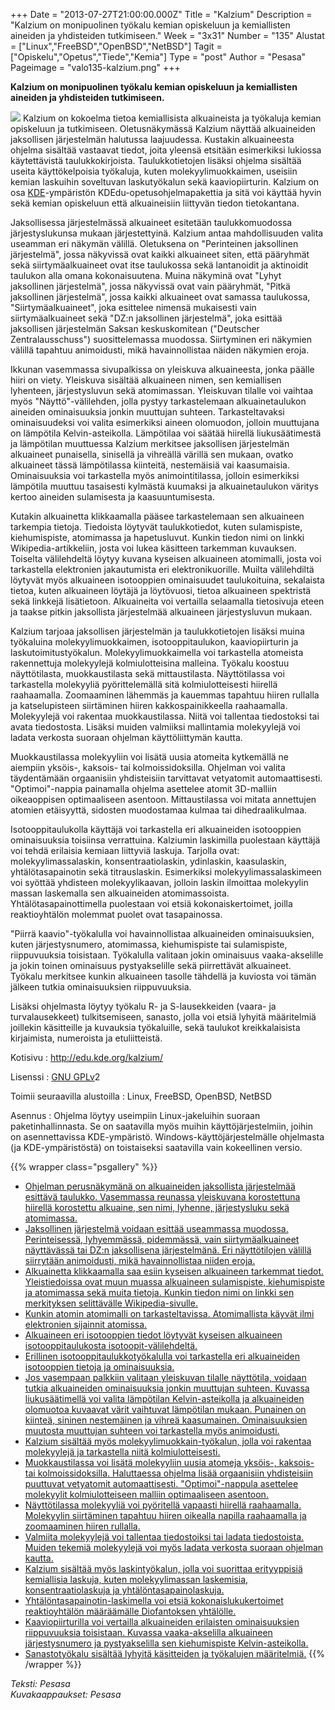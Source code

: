 +++
Date = "2013-07-27T21:00:00.000Z"
Title = "Kalzium"
Description = "Kalzium on monipuolinen työkalu kemian opiskeluun ja kemiallisten aineiden ja yhdisteiden tutkimiseen."
Week = "3x31"
Number = "135"
Alustat = ["Linux","FreeBSD","OpenBSD","NetBSD"]
Tagit = ["Opiskelu","Opetus","Tiede","Kemia"]
Type = "post"
Author = "Pesasa"
Pageimage = "valo135-kalzium.png"
+++


**Kalzium on monipuolinen työkalu kemian opiskeluun ja kemiallisten
aineiden ja yhdisteiden tutkimiseen.**

![ ](/images/valo135-kalzium.png "fig:valo135-kalzium.png") Kalzium on kokoelma
tietoa kemiallisista alkuaineista ja työkaluja kemian opiskeluun ja
tutkimiseen. Oletusnäkymässä Kalzium näyttää alkuaineiden jaksollisen
järjestelmän halutussa laajuudessa. Kustakin alkuaineesta ohjelma
sisältää vastaavat tiedot, joita yleensä etsitään esimerkiksi lukiossa
käytettävistä taulukkokirjoista. Taulukkotietojen lisäksi ohjelma
sisältää useita käyttökelpoisia työkaluja, kuten molekyylimuokkaimen,
useisiin kemian laskuihin soveltuvan laskutyökalun sekä kaaviopiirturin.
Kalzium on osa [KDE](KDE)-ympäristön
KDEdu-opetusohjelmapakettia ja sitä voi käyttää hyvin sekä kemian
opiskeluun että alkuaineisiin liittyvän tiedon tietokantana.

Jaksollisessa järjestelmässä alkuaineet esitetään taulukkomuodossa
järjestyslukunsa mukaan järjestettyinä. Kalzium antaa mahdollisuuden
valita useamman eri näkymän välillä. Oletuksena on "Perinteinen
jaksollinen järjestelmä", jossa näkyvissä ovat kaikki alkuaineet siten,
että pääryhmät sekä siirtymäalkuaineet ovat itse taulukossa sekä
lantanoidit ja aktinoidit taulukon alla omana kokonaisuutena. Muina
näkyminä ovat "Lyhyt jaksollinen järjestelmä", jossa näkyvissä ovat vain
pääryhmät, "Pitkä jaksollinen järjestelmä", jossa kaikki alkuaineet ovat
samassa taulukossa, "Siirtymäalkuaineet", joka esittelee nimensä
mukaisesti vain siirtymäalkuaineet sekä "DZ:n jaksollinen järjestelmä",
joka esittää jaksollisen järjestelmän Saksan keskuskomitean ("Deutscher
Zentralausschuss") suosittelemassa muodossa. Siirtyminen eri näkymien
välillä tapahtuu animoidusti, mikä havainnollistaa näiden näkymien
eroja.

Ikkunan vasemmassa sivupalkissa on yleiskuva alkuaineesta, jonka päälle
hiiri on viety. Yleiskuva sisältää alkuaineen nimen, sen kemiallisen
lyhenteen, järjestysluvun sekä atomimassan. Yleiskuvan tilalle voi
vaihtaa myös "Näyttö"-välilehden, jolla pystyy tarkastelemaan
alkuainetaulukon aineiden ominaisuuksia jonkin muuttujan suhteen.
Tarkasteltavaksi ominaisuudeksi voi valita esimerkiksi aineen olomuodon,
jolloin muuttujana on lämpötila Kelvin-asteikolla. Lämpötilaa voi säätää
hiirellä liukusäätimestä ja lämpötilan muuttuessa Kalzium merkitsee
jaksollisen järjestelmän alkuaineet punaisella, sinisellä ja vihreällä
värillä sen mukaan, ovatko alkuaineet tässä lämpötilassa kiinteitä,
nestemäisiä vai kaasumaisia. Ominaisuuksia voi tarkastella myös
animointitilassa, jolloin esimerkiksi lämpötila muuttuu tasaisesti
kylmästä kuumaksi ja alkuainetaulukon väritys kertoo aineiden
sulamisesta ja kaasuuntumisesta.

Kutakin alkuainetta klikkaamalla pääsee tarkastelemaan sen alkuaineen
tarkempia tietoja. Tiedoista löytyvät taulukkotiedot, kuten
sulamispiste, kiehumispiste, atomimassa ja hapetusluvut. Kunkin tiedon
nimi on linkki Wikipedia-artikkeliin, josta voi lukea käsitteen
tarkemman kuvauksen. Toiselta välilehdeltä löytyy kuvana kyseisen
alkuaineen atomimalli, josta voi tarkastella elektronien jakautumista
eri elektronikuorille. Muilta välilehdiltä löytyvät myös alkuaineen
isotooppien ominaisuudet taulukoituina, sekalaista tietoa, kuten
alkuaineen löytäjä ja löytövuosi, tietoa alkuaineen spektristä sekä
linkkejä lisätietoon. Alkuaineita voi vertailla selaamalla tietosivuja
eteen ja taakse pitkin jaksollista järjestelmää alkuaineen
järjestysluvun mukaan.

Kalzium tarjoaa jaksollisen järjestelmän ja taulukkotietojen lisäksi
muina työkaluina molekyylimuokkaimen, isotooppitaulukon, kaaviopiirturin
ja laskutoimitustyökalun. Molekyylimuokkaimella voi tarkastella
atomeista rakennettuja molekyylejä kolmiulotteisina malleina. Työkalu
koostuu näyttötilasta, muokkaustilasta sekä mittaustilasta.
Näyttötilassa voi tarkastella molekyyliä pyörittelemällä sitä
kolmiulotteisesti hiirellä raahaamalla. Zoomaaminen lähemmäs ja kauemmas
tapahtuu hiiren rullalla ja katselupisteen siirtäminen hiiren
kakkospainikkeella raahaamalla. Molekyylejä voi rakentaa
muokkaustilassa. Niitä voi tallentaa tiedostoksi tai avata tiedostosta.
Lisäksi muiden valmiiksi mallintamia molekyylejä voi ladata verkosta
suoraan ohjelman käyttöliittymän kautta.

Muokkaustilassa molekyyliin voi lisätä uusia atomeita kytkemällä ne
aiempiin yksöis-, kaksois- tai kolmoissidoksilla. Ohjelman voi valita
täydentämään orgaanisiin yhdisteisiin tarvittavat vetyatomit
automaattisesti. "Optimoi"-nappia painamalla ohjelma asettelee atomit
3D-malliin oikeaoppisen optimaaliseen asentoon. Mittaustilassa voi
mitata annettujen atomien etäisyyttä, sidosten muodostamaa kulmaa tai
dihedraalikulmaa.

Isotooppitaulukolla käyttäjä voi tarkastella eri alkuaineiden
isotooppien ominaisuuksia toisiinsa verrattuina. Kalziumin laskimilla
puolestaan käyttäjä voi tehdä erilaisia kemiaan liittyviä laskuja.
Tarjolla ovat: molekyylimassalaskin, konsentraatiolaskin, ydinlaskin,
kaasulaskin, yhtälötasapainotin sekä titrauslaskin. Esimerkiksi
molekyylimassalaskimeen voi syöttää yhdisteen molekyylikaavan, jolloin
laskin ilmoittaa molekyylin massan laskemalla sen alkuaineiden
atomimassoista. Yhtälötasapainottimella puolestaan voi etsiä
kokonaiskertoimet, joilla reaktioyhtälön molemmat puolet ovat
tasapainossa.

"Piirrä kaavio"-työkalulla voi havainnollistaa alkuaineiden
ominaisuuksien, kuten järjestysnumero, atomimassa, kiehumispiste tai
sulamispiste, riippuvuuksia toisistaan. Työkalulla valitaan jokin
ominaisuus vaaka-akselille ja jokin toinen ominaisuus pystyakselille
sekä piirrettävät alkuaineet. Työkalu merkitsee kunkin alkuaineen
tasolle tähdellä ja kuviosta voi tämän jälkeen tutkia ominaisuuksien
riippuvuuksia.

Lisäksi ohjelmasta löytyy työkalu R- ja S-lausekkeiden (vaara- ja
turvalausekkeet) tulkitsemiseen, sanasto, jolla voi etsiä lyhyitä
määritelmiä joillekin käsitteille ja kuvauksia työkaluille, sekä
taulukot kreikkalaisista kirjaimista, numeroista ja etuliitteistä.

Kotisivu
:   <http://edu.kde.org/kalzium/>

Lisenssi
:   [GNU GPLv](GNU_GPL)2

Toimii seuraavilla alustoilla
:   Linux, FreeBSD, OpenBSD, NetBSD

Asennus
:   Ohjelma löytyy useimpiin Linux-jakeluihin suoraan
    paketinhallinnasta. Se on saatavilla myös muihin
    käyttöjärjestelmiin, joihin on asennettavissa KDE-ympäristö.
    Windows-käyttöjärjestelmälle ohjelmasta (ja KDE-ympäristöstä) on
    toistaiseksi saatavilla vain kokeellinen versio.

{{% wrapper class="psgallery" %}}
-   [Ohjelman perusnäkymänä on alkuaineiden jaksollista järjestelmää
    esittävä taulukko. Vasemmassa reunassa yleiskuvana korostettuna
    hiirellä korostettu alkuaine, sen nimi, lyhenne, järjestysluku sekä
    atomimassa.](/images/kalzium-1.png)
-   [Jaksollinen järjestelmä voidaan esittää useammassa muodossa.
    Perinteisessä, lyhyemmässä, pidemmässä, vain siirtymäalkuaineet
    näyttävässä tai DZ:n jaksollisena järjestelmänä. Eri näyttötilojen
    välillä siirrytään animoidusti, mikä havainnollistaa niiden
    eroja.](/images/kalzium-2.png)
-   [Alkuainetta klikkaamalla saa esiin kyseisen alkuaineen tarkemmat
    tiedot. Yleistiedoissa ovat muun muassa alkuaineen sulamispiste,
    kiehumispiste ja atomimassa sekä muita tietoja. Kunkin tiedon nimi
    on linkki sen merkityksen selittävälle
    Wikipedia-sivulle.](/images/kalzium-3.png)
-   [Kunkin atomin atomimalli on tarkasteltavissa. Atomimallista käyvät
    ilmi elektronien sijainnit atomissa.](/images/kalzium-4.png)
-   [Alkuaineen eri isotooppien tiedot löytyvät kyseisen alkuaineen
    isotooppitaulukosta isotoopit-välilehdeltä.](/images/kalzium-5.png)
-   [Erillinen isotooppitaulukkotyökalulla voi tarkastella eri
    alkuaineiden isotooppien tietoja ja
    ominaisuuksia.](/images/kalzium-6.png)
-   [Jos vasempaan palkkiin valitaan yleiskuvan tilalle näyttötila,
    voidaan tutkia alkuaineiden ominaisuuksia jonkin muuttujan suhteen.
    Kuvassa liukusäätimellä voi valita lämpötilan Kelvin-asteikolla ja
    alkuaineiden olomuotoa kuvaavat värit vaihtuvat lämpötilan mukaan.
    Punainen on kiinteä, sininen nestemäinen ja vihreä kaasumainen.
    Ominaisuuksien muutosta muuttujan suhteen voi tarkastella myös
    animoidusti.](/images/kalzium-7.png)
-   [Kalzium sisältää myös molekyylimuokkain-työkalun, jolla voi
    rakentaa molekyylejä ja tarkastella niitä
    kolmiulotteisesti.](/images/kalzium-8.png)
-   [Muokkaustilassa voi lisätä molekyyliin uusia atomeja yksöis-,
    kaksois- tai kolmoissidoksilla. Haluttaessa ohjelma lisää
    orgaanisiin yhdisteisiin puuttuvat vetyatomit automaattisesti.
    "Optimoi"-nappula asettelee molekyylit kolmiulotteiseen malliin
    optimaaliseen asentoon.](/images/kalzium-9.png)
-   [Näyttötilassa molekyyliä voi pyöritellä vapaasti hiirellä
    raahaamalla. Molekyylin siirtäminen tapahtuu hiiren oikealla napilla
    raahaamalla ja zoomaaminen hiiren rullalla.](/images/kalzium-10.png)
-   [Valmiita molekyylejä voi tallentaa tiedostoiksi tai ladata
    tiedostoista. Muiden tekemiä molekyylejä voi myös ladata verkosta
    suoraan ohjelman kautta.](/images/kalzium-11.png)
-   [Kalzium sisältää myös laskintyökalun, jolla voi suorittaa
    erityyppisiä kemiallisia laskuja, kuten molekyylimassan laskemisia,
    konsentraatiolaskuja ja
    yhtälöntasapainolaskuja.](/images/kalzium-12.png)
-   [Yhtälöntasapainotin-laskimella voi etsiä kokonaislukukertoimet
    reaktioyhtälön määräämälle Diofantoksen
    yhtälölle.](/images/kalzium-13.png)
-   [Kaaviopiirturilla voi vertailla alkuaineiden erilaisten
    ominaisuuksien riippuvuuksia toisistaan. Kuvassa vaaka-akselilla
    alkuaineen järjestysnumero ja pystyakselilla sen kiehumispiste
    Kelvin-asteikolla.](/images/kalzium-14.png)
-   [Sanastotyökalu sisältää lyhyitä käsitteiden ja työkalujen
    määritelmiä.](/images/kalzium-15.png)
{{% /wrapper %}}

*Teksti: Pesasa* <br />
*Kuvakaappaukset: Pesasa*



